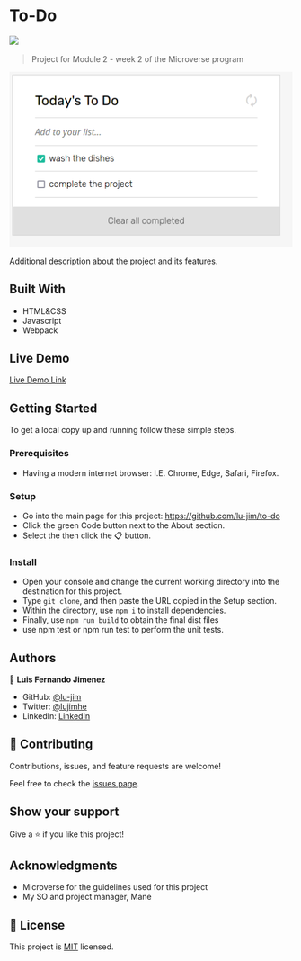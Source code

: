 # To-Do

![](https://img.shields.io/badge/Microverse-blueviolet)


> Project for Module 2 - week 2 of the Microverse program

![screenshot](./app_screenshot.png)

Additional description about the project and its features.

## Built With

- HTML&CSS
- Javascript
- Webpack

## Live Demo
[Live Demo Link](https://lu-jim.github.io/to-do/dist/)

## Getting Started
To get a local copy up and running follow these simple steps.

### Prerequisites
- Having a modern internet browser: I.E. Chrome, Edge, Safari, Firefox.

### Setup
- Go into the main page for this project: https://github.com/lu-jim/to-do
- Click the green Code button next to the About section.
- Select the then click the 📋 button.
### Install
- Open your console and change the current working directory into the destination for this project.
- Type `git clone`, and then paste the URL copied in the Setup section.
- Within the directory, use `npm i`  to install dependencies.
- Finally, use `npm run build` to obtain the final dist files
- use npm test or npm run test to perform the unit tests.
## Authors

👤 **Luis Fernando Jimenez**

- GitHub: [@lu-jim](https://github.com/lu-jim)
- Twitter: [@lujimhe](https://twitter.com/lujimhe)
- LinkedIn: [LinkedIn](https://www.linkedin.com/in/lujim/)

## 🤝 Contributing

Contributions, issues, and feature requests are welcome!

Feel free to check the [issues page](../../issues/).

## Show your support

Give a ⭐️ if you like this project!

## Acknowledgments

- Microverse for the guidelines used for this project
- My SO and project manager, Mane

## 📝 License

This project is [MIT](./MIT.md) licensed.
